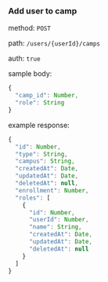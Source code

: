 ### Add user to camp

method: `POST`

path: `/users/{userId}/camps`

auth: `true`

sample body:

```js
{
  "camp_id": Number,
  "role": String
}
```

example response:

```js
{
  "id": Number,
  "type": String,
  "campus": String,
  "createdAt": Date,
  "updatedAt": Date,
  "deletedAt": null,
  "enrollment": Number,
  "roles": [
    {
      "id": Number,
      "userId": Number,
      "name": String,
      "createdAt": Date,
      "updatedAt": Date,
      "deletedAt": null
    }
  ]
}
```
